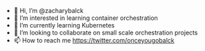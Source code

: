 - 👋 Hi, I’m @zacharybalck
- 👀 I’m interested in learning container orchestration
- 🌱 I’m currently learning Kubernetes
- 💞️ I’m looking to collaborate on small scale orchestration projects
- 📫 How to reach me https://twitter.com/onceyougobalck

<!---
zacharybalck/zacharybalck is a ✨ special ✨ repository because its `README.md` (this file) appears on your GitHub profile.
You can click the Preview link to take a look at your changes.
--->
